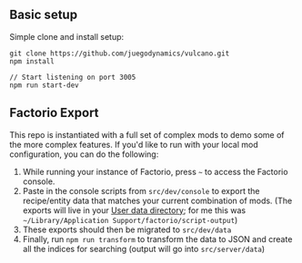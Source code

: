 ## Basic setup

Simple clone and install setup:

```
git clone https://github.com/juegodynamics/vulcano.git
npm install

// Start listening on port 3005
npm run start-dev
```

## Factorio Export

This repo is instantiated with a full set of complex mods to demo some of the more complex features. If you'd like to run with your local mod configuration, you can do the following:

1. While running your instance of Factorio, press `~` to access the Factorio console.
2. Paste in the console scripts from `src/dev/console` to export the recipe/entity data that matches your current combination of mods. (The exports will live in your [User data directory](https://wiki.factorio.com/Application_directory); for me this was `~/Library/Application Support/factorio/script-output`)
3. These exports should then be migrated to `src/dev/data`
4. Finally, run `npm run transform` to transform the data to JSON and create all the indices for searching (output will go into `src/server/data`)

